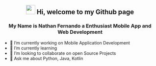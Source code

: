 <h2 align="center"> <img src="https://emojis.slackmojis.com/emojis/images/1588315024/8823/hyperkitty.gif?1588315024" width="30" /> Hi, welcome to my Github page </h2>
<h3 align="center">My Name is Nathan Fernando a Enthusiast Mobile App and Web Development</h3>


- 🔭 I’m currently working on Mobile Application Development
- 🌱 I’m currently learning 
- 👯 I’m looking to collaborate on open Source Projects
- 💬 Ask me about Python, Java, Kotlin
